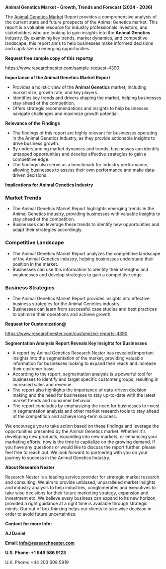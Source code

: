 ﻿<a name="_hlk168498031"></a><a name="_hlk168570615"></a>**Animal Genetics Market - Growth, Trends and Forecast (2024 - 2036)**

The [Animal Genetics Market](https://www.researchnester.com/reports/animal-genetics-market/4390) Report provides a comprehensive analysis of the current state and future prospects of the Animal Genetics market. This report is a valuable resource for industry professionals investors, and stakeholders who are looking to gain insights into the **Animal Genetics** industry. By examining key trends, market dynamics, and competitive landscape, this report aims to help businesses make informed decisions and capitalize on emerging opportunities.

**Request free sample copy of this report@**

<https://www.researchnester.com/sample-request-4390> 

**Importance of the Animal Genetics Market Report**

- Provides a holistic view of the **Animal Genetics** market, including market size, growth rate, and key players.
- Identifies key trends and drivers shaping the market, helping businesses stay ahead of the competition.
- Offers strategic recommendations and insights to help businesses navigate challenges and maximize growth potential.

**Relevance of the Findings**

- The findings of this report are highly relevant for businesses operating in the Animal Genetics industry, as they provide actionable insights to drive business growth.
- By understanding market dynamics and trends, businesses can identify untapped opportunities and develop effective strategies to gain a competitive edge.
- The findings also serve as a benchmark for industry performance, allowing businesses to assess their own performance and make data-driven decisions.

**Implications for Animal Genetics Industry**
### **Market Trends**
- The Animal Genetics Market Report highlights emerging trends in the Animal Genetics industry, providing businesses with valuable insights to stay ahead of the competition.
- Businesses can leverage these trends to identify new opportunities and adapt their strategies accordingly.
### **Competitive Landscape**
- The Animal Genetics Market Report analyzes the competitive landscape of the Animal Genetics industry, helping businesses understand their position in the market.
- Businesses can use this information to identify their strengths and weaknesses and develop strategies to gain a competitive edge.
### **Business Strategies**
- The Animal Genetics Market Report provides insights into effective business strategies for the Animal Genetics industry.
- Businesses can learn from successful case studies and best practices to optimize their operations and achieve growth.

**Request for Customization@**

<https://www.researchnester.com/customized-reports-4390> 

**Segmentation Analysis Report Reveals Key Insights for Businesses**

- A report by Animal Genetics Research Nester has revealed important insights into the segmentation of the market, providing valuable information for businesses looking to expand their reach and increase their customer base.
- According to the report, segmentation analysis is a powerful tool for businesses to identify and target specific customer groups, resulting in increased sales and revenue.
- The report also highlights the importance of data-driven decision making and the need for businesses to stay up-to-date with the latest market trends and consumer behavior.
- The report concludes by emphasizing the need for businesses to invest in segmentation analysis and other market research tools to stay ahead of the competition and achieve long-term success.

We encourage you to take action based on these findings and leverage the opportunities presented by the Animal Genetics market. Whether it's developing new products, expanding into new markets, or enhancing your marketing efforts, now is the time to capitalize on the growing demand. If you have any questions or would like to discuss the report further, please feel free to reach out. We look forward to partnering with you on your journey to success in the Animal Genetics Industry.

**About Research Nester**

Research Nester is a leading service provider for strategic market research and consulting. We aim to provide unbiased, unparalleled market insights and industry analysis to help industries, conglomerates and executives to take wise decisions for their future marketing strategy, expansion and investment etc. We believe every business can expand to its new horizon, provided a right guidance at a right time is available through strategic minds. Our out of box thinking helps our clients to take wise decision in order to avoid future uncertainties.

**Contact for more Info:**

**AJ Daniel**

**Email: info@researchnester.com**

**U.S. Phone: +1 646 586 9123**

U.K. Phone: +44 203 608 5919



